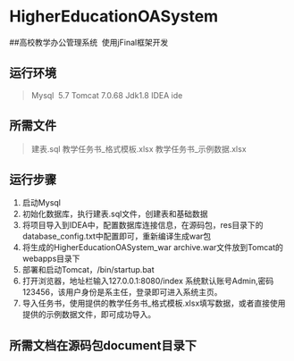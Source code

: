 # HigherEducationOASystem
##高校教学办公管理系统
​	使用jFinal框架开发
## 运行环境
>Mysql  5.7
>Tomcat 7.0.68
>Jdk1.8
>IDEA ide
## 所需文件
>建表.sql
>教学任务书_格式模板.xlsx
>教学任务书_示例数据.xlsx
## 运行步骤
1. 启动Mysql
2. 初始化数据库，执行建表.sql文件，创建表和基础数据
3. 将项目导入到IDEA中，配置数据库连接信息，在源码包，res目录下的database_config.txt中配置即可，重新编译生成war包
4. 将生成的HigherEducationOASystem_war archive.war文件放到Tomcat的webapps目录下
5. 部署和启动Tomcat，/bin/startup.bat
6. 打开浏览器，地址栏输入127.0.0.1:8080/index 系统默认账号Admin,密码123456，该用户身份是系主任，登录即可进入系统主页。
7. 导入任务书，使用提供的教学任务书_格式模板.xlsx填写数据，或者直接使用提供的示例数据文件，即可成功导入。

## 所需文档在源码包document目录下